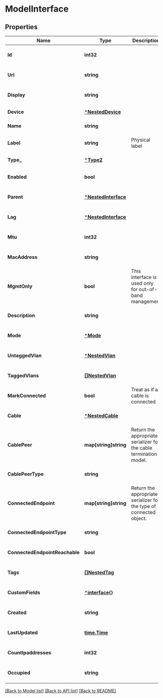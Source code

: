 # ModelInterface

## Properties
Name | Type | Description | Notes
------------ | ------------- | ------------- | -------------
**Id** | **int32** |  | [optional] [default to null]
**Url** | **string** |  | [optional] [default to null]
**Display** | **string** |  | [optional] [default to null]
**Device** | [***NestedDevice**](NestedDevice.md) |  | [default to null]
**Name** | **string** |  | [default to null]
**Label** | **string** | Physical label | [optional] [default to null]
**Type_** | [***Type2**](Type_2.md) |  | [default to null]
**Enabled** | **bool** |  | [optional] [default to null]
**Parent** | [***NestedInterface**](NestedInterface.md) |  | [optional] [default to null]
**Lag** | [***NestedInterface**](NestedInterface.md) |  | [optional] [default to null]
**Mtu** | **int32** |  | [optional] [default to null]
**MacAddress** | **string** |  | [optional] [default to null]
**MgmtOnly** | **bool** | This interface is used only for out-of-band management | [optional] [default to null]
**Description** | **string** |  | [optional] [default to null]
**Mode** | [***Mode**](Mode.md) |  | [optional] [default to null]
**UntaggedVlan** | [***NestedVlan**](NestedVLAN.md) |  | [optional] [default to null]
**TaggedVlans** | [**[]NestedVlan**](NestedVLAN.md) |  | [optional] [default to null]
**MarkConnected** | **bool** | Treat as if a cable is connected | [optional] [default to null]
**Cable** | [***NestedCable**](NestedCable.md) |  | [optional] [default to null]
**CablePeer** | **map[string]string** |  Return the appropriate serializer for the cable termination model.  | [optional] [default to null]
**CablePeerType** | **string** |  | [optional] [default to null]
**ConnectedEndpoint** | **map[string]string** |  Return the appropriate serializer for the type of connected object.  | [optional] [default to null]
**ConnectedEndpointType** | **string** |  | [optional] [default to null]
**ConnectedEndpointReachable** | **bool** |  | [optional] [default to null]
**Tags** | [**[]NestedTag**](NestedTag.md) |  | [optional] [default to null]
**CustomFields** | [***interface{}**](interface{}.md) |  | [optional] [default to null]
**Created** | **string** |  | [optional] [default to null]
**LastUpdated** | [**time.Time**](time.Time.md) |  | [optional] [default to null]
**CountIpaddresses** | **int32** |  | [optional] [default to null]
**Occupied** | **string** |  | [optional] [default to null]

[[Back to Model list]](../README.md#documentation-for-models) [[Back to API list]](../README.md#documentation-for-api-endpoints) [[Back to README]](../README.md)


